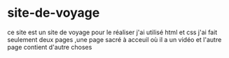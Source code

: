 # site-de-voyage
ce site est un site de voyage pour le réaliser j'ai utilisé html et css j'ai fait seulement deux pages ,une page sacré à acceuil où il a un vidéo et l'autre page contient d'autre choses 
